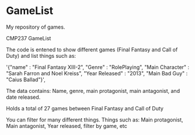 # GameList
My repository of games. 


CMP237 GameList 

The code is entened to show different games (Final Fantasy and Call of Duty) and list things such as:

'{"name" : "Final Fantasy XIII-2", "Genre" : "RolePlaying", "Main Character" : "Sarah Farron and Noel Kreiss", "Year Released" : "2013", "Main Bad Guy" : "Caius Ballad"}',

The data contains: Name, genre, main protagonist, main antagonist, and date released. 

Holds a total of 27 games between Final Fantasy and Call of Duty


You can filter for many different things. Things such as: Main protagonist, Main antagonist, Year released, filter by game, etc

